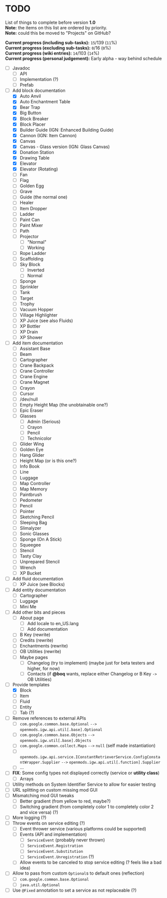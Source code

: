 # TODO
List of things to complete before version **1.0**<br />
**Note:** the items on this list are ordered by priority.<br />
**Note:** could this be moved to "Projects" on GitHub?

**Current progress (including sub-tasks):** `15`/139 (`11`%)<br />
**Current progress (excluding sub-tasks):** `0`/16 (`0`%)<br />
**Current progress (wiki entries):** `14`/103 (`14`%)<br />
**Current progress (personal judgement):** Early alpha - way behind schedule

- [ ] Javadoc
  - [ ] API
  - [ ] Implementation (?)
  - [ ] Prefab
- [ ] Add block documentation
  - [X] Auto Anvil
  - [X] Auto Enchantment Table
  - [X] Bear Trap
  - [X] Big Button
  - [X] Block Breaker
  - [X] Block Placer
  - [X] Builder Guide (IGN: Enhanced Building Guide)
  - [X] Cannon (IGN: Item Cannon)
  - [X] Canvas
  - [X] Canvas - Glass version (IGN: Glass Canvas)
  - [X] Donation Station
  - [X] Drawing Table
  - [X] Elevator
  - [X] Elevator (Rotating)
  - [ ] Fan
  - [ ] Flag
  - [ ] Golden Egg
  - [ ] Grave
  - [ ] Guide (the normal one)
  - [ ] Healer
  - [ ] Item Dropper
  - [ ] Ladder
  - [ ] Paint Can
  - [ ] Paint Mixer
  - [ ] Path
  - [ ] Projector
    - [ ] "Normal"
    - [ ] Working
  - [ ] Rope Ladder
  - [ ] Scaffolding
  - [ ] Sky Block
    - [ ] Inverted
	- [ ] Normal
  - [ ] Sponge
  - [ ] Sprinkler
  - [ ] Tank
  - [ ] Target
  - [ ] Trophy
  - [ ] Vacuum Hopper
  - [ ] Village Highlighter
  - [ ] XP Juice (see also Fluids)
  - [ ] XP Bottler
  - [ ] XP Drain
  - [ ] XP Shower
- [ ] Add item documentation
  - [ ] Assistant Base
  - [ ] Beam
  - [ ] Cartographer
  - [ ] Crane Backpack
  - [ ] Crane Controller
  - [ ] Crane Engine
  - [ ] Crane Magnet
  - [ ] Crayon
  - [ ] Cursor
  - [ ] /dev/null
  - [ ] Empty Height Map (the unobtainable one?)
  - [ ] Epic Eraser
  - [ ] Glasses
    - [ ] Admin (Serious)
	- [ ] Crayon
	- [ ] Pencil
	- [ ] Technicolor
  - [ ] Glider Wing
  - [ ] Golden Eye
  - [ ] Hang Glider
  - [ ] Height Map (or is this one?)
  - [ ] Info Book
  - [ ] Line
  - [ ] Luggage
  - [ ] Map Controller
  - [ ] Map Memory
  - [ ] Paintbrush
  - [ ] Pedometer
  - [ ] Pencil
  - [ ] Pointer
  - [ ] Sketching Pencil
  - [ ] Sleeping Bag
  - [ ] Slimalyzer
  - [ ] Sonic Glasses
  - [ ] Sponge (On A Stick)
  - [ ] Squeegee
  - [ ] Stencil
  - [ ] Tasty Clay
  - [ ] Unprepared Stencil
  - [ ] Wrench
  - [ ] XP Bucket
- [ ] Add fluid documentation
  - [ ] XP Juice (see Blocks)
- [ ] Add entity documentation
  - [ ] Cartographer
  - [ ] Luggage
  - [ ] Mini Me
- [ ] Add other bits and pieces
  - [ ] About page
    - [ ] Add locale to en_US.lang
	- [ ] Add documentation
  - [ ] B Key (rewrite)
  - [ ] Credits (rewrite)
  - [ ] Enchantments (rewrite)
  - [ ] OB Utilities (rewrite)
  - [ ] Maybe pages
    - [ ] Changelog (try to implement) (maybe just for beta testers and higher, for now)
	- [ ] Contacts (if **@boq** wants, replace either Changelog or B Key `->` OB Utilities)
- [ ] Provide templates
  - [X] Block
  - [ ] Item
  - [ ] Fluid
  - [ ] Entity
  - [ ] Tab (?)
- [ ] Remove references to external APIs
  - [ ] `com.google.common.base.Optional` `-->` `openmods.igw.api.util[.base].Optional`
  - [ ] `com.google.common.base.Objects` `-->` `openmods.igw.util[.base].Objects`
  - [ ] `com.google.common.collect.Maps` `-->` `null` (self made instantiation)
  - [ ] `openmods.igw.api.service.IConstantRetrieverService.ConfigConstantWrapper.Supplier` `-->` `openmods.igw.api.util[.function].Supplier`
  - [ ] ...
- [ ] **FIX**: Some config types not displayed correctly (service or **utility class**)
  - [ ] Arrays
- [ ] Utility methods on System Identifier Service to allow for easier testing
- [ ] URL splitting on custom missing mod GUI
- [ ] Mismatching mod GUI tweaks
  - [ ] Better gradient (from yellow to red, maybe?)
  - [ ] Switching gradient (from completely color 1 to completely color 2 and vice versa) (?)
- [ ] More logging (?)
- [ ] Throw events on service editing (?)
  - [ ] Event thrower service (various platforms could be supported)
  - [ ] Events (API and implementation)
    - [ ] `ServiceEvent` (probably never thrown)
    - [ ] `ServiceEvent.Registration`
    - [ ] `ServiceEvent.Substitution`
    - [ ] `ServiceEvent.Unregistration` (?)
  - [ ] Allow events to be canceled to stop service editing (? feels like a bad idea)
- [ ] Allow to pass from custom `Optional`s to default ones (reflection)
  - [ ] `com.google.common.base.Optional`
  - [ ] `java.util.Optional`
- [ ] Use `@Fixed` annotation to set a service as not replaceable (?)
